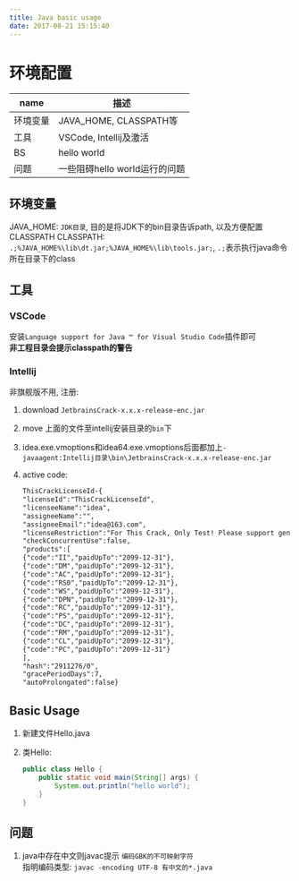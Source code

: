 ```yaml
---
title: Java basic usage
date: 2017-08-21 15:15:40
---
```

# 环境配置

|name|描述
|---|---|
|环境变量|JAVA_HOME, CLASSPATH等|
|工具|VSCode, Intellij及激活|
|BS|hello world|
|问题|一些阻碍hello world运行的问题|

<!-- more -->

## 环境变量

JAVA_HOME: `JDK目录`, 目的是将JDK下的bin目录告诉path, 以及方便配置CLASSPATH
CLASSPATH: `.;%JAVA_HOME%\lib\dt.jar;%JAVA_HOME%\lib\tools.jar;`, `.;`表示执行java命令所在目录下的class

## 工具

### VSCode

安装`Language support for Java ™ for Visual Studio Code`插件即可  
**非工程目录会提示classpath的警告**

### Intellij

非旗舰版不用, 注册:

1. download `JetbrainsCrack-x.x.x-release-enc.jar`

2. move 上面的文件至intellij安装目录的`bin`下

3. idea.exe.vmoptions和idea64.exe.vmoptions后面都加上`-javaagent:Intellij目录\bin\JetbrainsCrack-x.x.x-release-enc.jar`

4. active code:  
    ```md
    ThisCrackLicenseId-{  
    "licenseId":"ThisCrackLicenseId",  
    "licenseeName":"idea",  
    "assigneeName":"",  
    "assigneeEmail":"idea@163.com",  
    "licenseRestriction":"For This Crack, Only Test! Please support genuine!!!",  
    "checkConcurrentUse":false,  
    "products":[  
    {"code":"II","paidUpTo":"2099-12-31"},  
    {"code":"DM","paidUpTo":"2099-12-31"},  
    {"code":"AC","paidUpTo":"2099-12-31"},  
    {"code":"RS0","paidUpTo":"2099-12-31"},  
    {"code":"WS","paidUpTo":"2099-12-31"},  
    {"code":"DPN","paidUpTo":"2099-12-31"},  
    {"code":"RC","paidUpTo":"2099-12-31"},  
    {"code":"PS","paidUpTo":"2099-12-31"},  
    {"code":"DC","paidUpTo":"2099-12-31"},  
    {"code":"RM","paidUpTo":"2099-12-31"},  
    {"code":"CL","paidUpTo":"2099-12-31"},  
    {"code":"PC","paidUpTo":"2099-12-31"}  
    ],  
    "hash":"2911276/0",  
    "gracePeriodDays":7,  
    "autoProlongated":false}
    ```

## Basic Usage

1. 新建文件Hello.java

2. 类Hello:
    ```java
    public class Hello {
        public static void main(String[] args) {
            System.out.println("hello world");
        }
    }
    ```

## 问题

1. java中存在中文则javac提示 `编码GBK的不可映射字符`  
    指明编码类型: `javac -encoding UTF-8 有中文的*.java`
